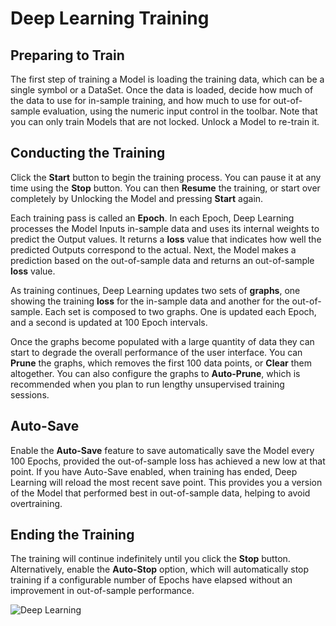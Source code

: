 # Deep Learning Training
## Preparing to Train

The first step of training a Model is loading the training data, which can be a single symbol or a DataSet. Once the data is loaded, decide how much of the data to use for in-sample training, and how much to use for out-of-sample evaluation, using the numeric input control in the toolbar. Note that you can only train Models that are not locked. Unlock a Model to re-train it.

## Conducting the Training
Click the **Start** button to begin the training process. You can pause it at any time using the **Stop** button. You can then **Resume** the training, or start over completely by Unlocking the Model and pressing **Start** again. 

Each training pass is called an **Epoch**. In each Epoch, Deep Learning processes the Model Inputs in-sample data and uses its internal weights to predict the Output values. It returns a **loss** value that indicates how well the predicted Outputs correspond to the actual. Next, the Model makes a prediction based on the out-of-sample data and returns an out-of-sample **loss** value.

As training continues, Deep Learning updates two sets of **graphs**, one showing the training **loss** for the in-sample data and another for the out-of-sample. Each set is composed to two graphs. One is updated each Epoch, and a second is updated at 100 Epoch intervals.

Once the graphs become populated with a large quantity of data they can start to degrade the overall performance of the user interface. You can **Prune** the graphs, which removes the first 100 data points, or **Clear** them altogether. You can also configure the graphs to **Auto-Prune**, which is recommended when you plan to run lengthy unsupervised training sessions.

## Auto-Save
Enable the **Auto-Save** feature to save automatically save the Model every 100 Epochs, provided the out-of-sample loss has achieved a new low at that point. If you have Auto-Save enabled, when training has ended, Deep Learning will reload the most recent save point. This provides you a version of the Model that performed best in out-of-sample data, helping to avoid overtraining.

## Ending the Training
The training will continue indefinitely until you click the **Stop** button. Alternatively, enable the **Auto-Stop** option, which will automatically stop training if a configurable number of Epochs have elapsed without an improvement in out-of-sample performance.

![Deep Learning](https://www.wealth-lab.com/images/extensions/DeepLearning/DLTrain.png)